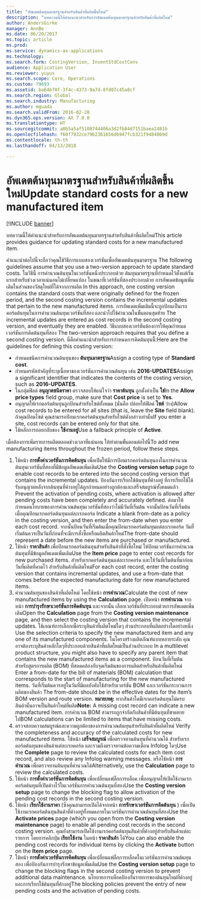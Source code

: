 ```yaml
---
title: "อัพเดตต้นทุนมาตรฐานสำหรับสินค้าที่ผลิตขึ้นใหม่"
description: "บทความนี้ให้คำแนะนำสำหรับการอัพเดตต้นทุนมาตรฐานสำหรับสินค้าที่ผลิตใหม่"
author: AndersGirke
manager: AnnBe
ms.date: 06/20/2017
ms.topic: article
ms.prod: 
ms.service: dynamics-ax-applications
ms.technology: 
ms.search.form: CostingVersion, InventStdCostConv
audience: Application User
ms.reviewer: yuyus
ms.search.scope: Core, Operations
ms.custom: 79693
ms.assetid: ba64b70f-3f4c-4373-9a7d-8fd07c45a8cf
ms.search.region: Global
ms.search.industry: Manufacturing
ms.author: mguada
ms.search.validFrom: 2016-02-28
ms.dyn365.ops.version: AX 7.0.0
ms.translationtype: HT
ms.sourcegitcommit: a8b5a5af5108744406a3d2fb84d7151baea2481b
ms.openlocfilehash: f60f7932ce79b23b1656d6947fcb321f9484869d
ms.contentlocale: th-th
ms.lasthandoff: 04/13/2018

---
```


# <a name="update-standard-costs-for-a-new-manufactured-item"></a><span data-ttu-id="494ec-103">อัพเดตต้นทุนมาตรฐานสำหรับสินค้าที่ผลิตขึ้นใหม่</span><span class="sxs-lookup"><span data-stu-id="494ec-103">Update standard costs for a new manufactured item</span></span>

[!INCLUDE [banner](../includes/banner.md)]

<span data-ttu-id="494ec-104">บทความนี้ให้คำแนะนำสำหรับการอัพเดตต้นทุนมาตรฐานสำหรับสินค้าที่ผลิตใหม่</span><span class="sxs-lookup"><span data-stu-id="494ec-104">This article provides guidance for updating standard costs for a new manufactured item.</span></span> 

<span data-ttu-id="494ec-105">คำแนะนำต่อไปนี้จะถือว่าคุณใช้วิธีการแบบสองเวอร์ชันเพื่ออัพเดตต้นทุนมาตรฐาน </span><span class="sxs-lookup"><span data-stu-id="494ec-105">The following guidelines assume that you use a two-version approach to update standard costs.</span></span> <span data-ttu-id="494ec-106">ในวิธีนี้ การคำนวณต้นทุนในเวอร์ชันหนึ่งประกอบด้วย ต้นทุนมาตรฐานที่กำหนดไว้ตั้งแต่เริ่มแรกสำหรับช่วงเวลาแน่นอนไม่เปลี่ยนแปลง ในขณะที่เวอร์ชันที่สองประกอบด้วย การอัพเดตข้อมูลเพิ่มเติมในส่วนของวัสดุใหม่ที่ได้จากการผลิต </span><span class="sxs-lookup"><span data-stu-id="494ec-106">In this approach, one costing version contains the standard costs that were originally defined for the frozen period, and the second costing version contains the incremental updates that pertain to the new manufactured items.</span></span> <span data-ttu-id="494ec-107">การอัพเดตเพิ่มเติมนี้จะถูกป้อนเป็นเรกคอร์ดต้นทุนในการคำนวณต้นทุนเวอร์ชันที่สอง และนำไปใช้คำนวณในขั้นตอนสุดท้าย </span><span class="sxs-lookup"><span data-stu-id="494ec-107">The incremental updates are entered as cost records in the second costing version, and eventually they are enabled.</span></span> <span data-ttu-id="494ec-108">วิธีแบบสองเวอร์ชันต้องการให้คุณกำหนดเวอร์ชันการคิดต้นทุนที่สอง </span><span class="sxs-lookup"><span data-stu-id="494ec-108">The two-version approach requires that you define a second costing version.</span></span> <span data-ttu-id="494ec-109">นี่คือคำแนะนำสำหรับการกำหนดการคิดต้นทุนนี้:</span><span class="sxs-lookup"><span data-stu-id="494ec-109">Here are the guidelines for defining this costing version:</span></span>

-   <span data-ttu-id="494ec-110">กำหนดชนิดการคำนวณต้นทุนของ **ต้นทุนมาตรฐาน**</span><span class="sxs-lookup"><span data-stu-id="494ec-110">Assign a costing type of **Standard cost**.</span></span>
-   <span data-ttu-id="494ec-111">กำหนดรหัสสำคัญที่ระบุเนื้อหาของเวอร์ชันการคำนวณต้นทุน เช่น **2016-UPDATES**</span><span class="sxs-lookup"><span data-stu-id="494ec-111">Assign a significant identifier that indicates the contents of the costing version, such as **2016-UPDATES**.</span></span>
-   <span data-ttu-id="494ec-112">ในกลุ่มฟิลด์ **อนุญาตชนิดราคา** ตรวจสอบให้แน่ใจว่า **ราคาต้นทุน** ถูกตั้งค่าเป็น **ใช่**</span><span class="sxs-lookup"><span data-stu-id="494ec-112">In the **Allow price types** field group, make sure that **Cost price** is set to **Yes**.</span></span>
-   <span data-ttu-id="494ec-113">อนุญาตให้เรกคอร์ดต้นทุนถูกป้อนสำหรับไซต์ทั้งหมด (นั่นคือ ปล่อยให้ฟิลด์ **ไซต์** ว่าง)</span><span class="sxs-lookup"><span data-stu-id="494ec-113">Allow cost records to be entered for all sites (that is, leave the **Site** field blank).</span></span> <span data-ttu-id="494ec-114">ถ้าคุณป้อนไซต์ คุณสามารถป้อนเรกคอร์ดต้นทุนสำหรับไซต์ดังกล่าวเท่านั้น</span><span class="sxs-lookup"><span data-stu-id="494ec-114">If you enter a site, cost records can be entered only for that site.</span></span>
-   <span data-ttu-id="494ec-115">ใช้หลักการถอยกลับของ **ใช้งานอยู่**</span><span class="sxs-lookup"><span data-stu-id="494ec-115">Use a fallback principle of **Active**.</span></span>

<span data-ttu-id="494ec-116">เมื่อต้องการเพิ่มรายการผลิตตลอดช่วงเวลาที่แน่นอน ให้ทำตามขั้นตอนต่อไปนี้</span><span class="sxs-lookup"><span data-stu-id="494ec-116">To add new manufacturing items throughout the frozen period, follow these steps.</span></span>

1.  <span data-ttu-id="494ec-117">ใช้หน้า **การตั้งค่าเวอร์ชันการคิดต้นทุน** เพื่อเปิดให้มีการป้อนเรกคอร์ดต้นทุนลงในการคำนวณต้นทุนเวอร์ชันที่สองที่มีข้อมูลอัพเดตเพิ่มเติม</span><span class="sxs-lookup"><span data-stu-id="494ec-117">Use the **Costing version setup** page to enable cost records to be entered into the second costing version that contains the incremental updates.</span></span> <span data-ttu-id="494ec-118">ป้องกันการเรียกใช้ต้นทุนที่ค้างอยู่ ที่การเรียกใช้ได้รับอนุญาตหลังจากต้นทุนที่ค้างอยู่ได้ถูกกำหนดอย่างถูกต้องและเสร็จสมบูรณ์ทั้งหมดแล้ว </span><span class="sxs-lookup"><span data-stu-id="494ec-118">Prevent the activation of pending costs, where activation is allowed after pending costs have been completely and accurately defined.</span></span> <span data-ttu-id="494ec-119">ต่อมาให้กำหนดนโยบายของการคำนวณต้นทุนเวอร์ชันที่สองว่าไม่มีวันที่เริ่มต้น จากนั้นป้อนวันที่เริ่มต้นเมื่อคุณป้อนเรกคอร์ดต้นทุนแต่ละเรกคอร์ด </span><span class="sxs-lookup"><span data-stu-id="494ec-119">Indicate a blank from-date as a policy in the costing version, and then enter the from-date when you enter each cost record.</span></span> <span data-ttu-id="494ec-120">จากนั้นป้อนวันที่เริ่มต้นเมื่อคุณป้อนเรกคอร์ดต้นทุนแต่ละเรกคอร์ด วันที่เริ่มต้นควรเป็นวันที่ก่อนที่จะมีการสั่งซื้อหรือผลิตสินค้าใหม่</span><span class="sxs-lookup"><span data-stu-id="494ec-120">The from-date should represent a date before the new items are purchased or manufactured.</span></span>
2.  <span data-ttu-id="494ec-121">ใช้หน้า **ราคาสินค้า** เพื่อป้อนเรกคอร์ดต้นทุนสำหรับสินค้าที่สั่งซื้อใหม่ ให้ป้อนเวอร์ชันการคำนวณต้นทุนที่มีข้อมูลอัพเดตเพิ่มเติม</span><span class="sxs-lookup"><span data-stu-id="494ec-121">Use the **Item price** page to enter cost records for new purchased items.</span></span> <span data-ttu-id="494ec-122">สำหรับเรกคอร์ดต้นทุนแต่ละเรกคอร์ด และใช้วันที่เริ่มต้นที่มาก่อนวันที่ผลิตที่คาดไว้ สำหรับสินค้าที่ผลิตใหม่</span><span class="sxs-lookup"><span data-stu-id="494ec-122">For each cost record, enter the costing version that contains incremental updates, and use a from-date that comes before the expected manufacturing date for new manufactured items.</span></span>
3.  <span data-ttu-id="494ec-123">คำนวณต้นทุนของสินค้าที่ผลิตใหม่ โดยใช้หน้า **การคำนวณ**</span><span class="sxs-lookup"><span data-stu-id="494ec-123">Calculate the cost of new manufactured items by using the **Calculation** page.</span></span> <span data-ttu-id="494ec-124">เปิดหน้า **การคำนวณ** จากหน้า **การบำรุงรักษาเวอร์ชันการคิดต้นทุน** และจากนั้น เลือกเวอร์ชันที่ประกอบด้วยการอัพเดตเพิ่มเติม</span><span class="sxs-lookup"><span data-stu-id="494ec-124">Open the **Calculation** page from the **Costing version maintenance** page, and then select the costing version that contains the incremental updates.</span></span> <span data-ttu-id="494ec-125">ใช้เกณฑ์การเลือกเพื่อระบุสินค้าที่ผลิตใหม่ใดๆ ส่วนประกอบที่ผลิตอย่างใดอย่างหนึ่ง </span><span class="sxs-lookup"><span data-stu-id="494ec-125">Use the selection criteria to specify the new manufactured item and any one of its manufactured components.</span></span> <span data-ttu-id="494ec-126">ในโครงสร้างผลิตภัณฑ์แบบหลายระดับ คุณอาจต้องระบุสินค้าหลักใดๆที่ประกอบด้วยสินค้าที่ผลิตใหม่เป็นส่วนประกอบ </span><span class="sxs-lookup"><span data-stu-id="494ec-126">In a multilevel product structure, you might also have to specify any parent item that contains the new manufactured items as a component.</span></span> <span data-ttu-id="494ec-127">ป้อนวันที่เริ่มต้นสำหรับสูตรการผลิต (BOM) ที่สอดคล้องกับจุดเริ่มต้นของการผลิตสำหรับสินค้าที่ผลิตใหม่ </span><span class="sxs-lookup"><span data-stu-id="494ec-127">Enter a from-date for the bill of materials (BOM) calculation that corresponds to the start of manufacturing for the new manufactured items.</span></span> <span data-ttu-id="494ec-128">วันที่เริ่มต้นควรอยู่ในวันที่มีผลบังคับใช้สำหรับเวอร์ชัน BOM และเวอร์ชันกระบวนการผลิตของสินค้า </span><span class="sxs-lookup"><span data-stu-id="494ec-128">The from-date should be in the effective dates for the item’s BOM version and route version.</span></span> <span data-ttu-id="494ec-129">**หมายเหตุ:** หากสินค้าใดมีเรกคอร์ดต้นทุนไม่ครบ สินค้านั้นอาจเป็นสินค้าใหม่ที่ผลิต</span><span class="sxs-lookup"><span data-stu-id="494ec-129">**Note:** A missing cost record can indicate a new manufactured item.</span></span> <span data-ttu-id="494ec-130">การคำนวณ BOM สามารถถูกจำกัดกับสินค้าที่มีต้นทุนที่ขาดหายไป</span><span class="sxs-lookup"><span data-stu-id="494ec-130">BOM calculations can be limited to items that have missing costs.</span></span>
4.  <span data-ttu-id="494ec-131">ตรวจสอบความสมบูรณ์และความถูกต้องของการคำนวณต้นทุนสำหรับสินค้าที่ผลิตใหม่ </span><span class="sxs-lookup"><span data-stu-id="494ec-131">Verify the completeness and accuracy of the calculated costs for new manufactured items.</span></span> <span data-ttu-id="494ec-132">ใช้หน้า **เสร็จสมบูรณ์** เพื่อตรวจทานต้นทุนที่คำนวณได้ สำหรับเรกคอร์ดต้นทุนของสินค้าแต่ละเรกคอร์ด และรวมถึงตรวจทานข้อความเตือน Infolog ใดๆ</span><span class="sxs-lookup"><span data-stu-id="494ec-132">Use the **Complete** page to review the calculated costs for each item cost record, and also review any Infolog warning messages.</span></span> <span data-ttu-id="494ec-133">หรือใช้หน้า **การคำนวณ** เพื่อตรวจทานต้นทุนที่คำนวณได้</span><span class="sxs-lookup"><span data-stu-id="494ec-133">Alternatively, use the **Calculation** page to review the calculated costs.</span></span>
5.  <span data-ttu-id="494ec-134">ใช้หน้า **การตั้งค่าเวอร์ชันการคิดต้นทุน** เพื่อเปลี่ยนแฟล็กการบล็อค เพื่ออนุญาตให้เปิดใช้งานเรกคอร์ดต้นทุนที่เปิดค้างไว้ในเวอร์ชันการคำนวณต้นทุนที่สอง</span><span class="sxs-lookup"><span data-stu-id="494ec-134">Use the **Costing version setup** page to change the blocking flag to allow activation of the pending cost records in the second costing version.</span></span>
6.  <span data-ttu-id="494ec-135">ใช้หน้า **เรียกใช้งานราคา** (ซึ่งคุณสามารถเปิดได้จากหน้า **การรักษาเวอร์ชันการคิดต้นทุน** ) เพื่อเปิดใช้งานเรกคอร์ดต้นทุนสินค้าที่ค้างอยู่ทั้งหมดภายในเวอร์ชันการคำนวณต้นทุนที่สอง</span><span class="sxs-lookup"><span data-stu-id="494ec-135">Use the **Activate prices** page (which you open from the **Costing version maintenance** page) to enable all pending cost records in the second costing version.</span></span> <span data-ttu-id="494ec-136">คุณยังสามารถเปิดใช้งานเรกคอร์ดต้นทุนสินค้าที่ค้างอยู่สำหรับสินค้าแต่ละรายการ โดยการคลิกปุ่ม **เรียกใช้งาน** ในหน้า **ราคาสินค้า** ได้</span><span class="sxs-lookup"><span data-stu-id="494ec-136">You can also enable the pending cost records for individual items by clicking the **Activate** button on the **Item price** page.</span></span>
7.  <span data-ttu-id="494ec-137">ใช้หน้า **การตั้งค่าเวอร์ชันการคิดต้นทุน** เพื่อเปลี่ยนแฟล็กการบล็อคในเวอร์ชันการคำนวณต้นทุนสอง เพื่อป้องกันการบำรุงรักษาข้อมูลเพิ่มเติม</span><span class="sxs-lookup"><span data-stu-id="494ec-137">Use the **Costing version setup** page to change the blocking flags in the second costing version to prevent additional data maintenance.</span></span> <span data-ttu-id="494ec-138">นโยบายการบล็อคป้องกันรายการของต้นทุนใหม่ที่ค้างอยู่และการเรียกใช้ต้นทุนที่ค้างอยู่</span><span class="sxs-lookup"><span data-stu-id="494ec-138">The blocking policies prevent the entry of new pending costs and the activation of pending costs.</span></span>





